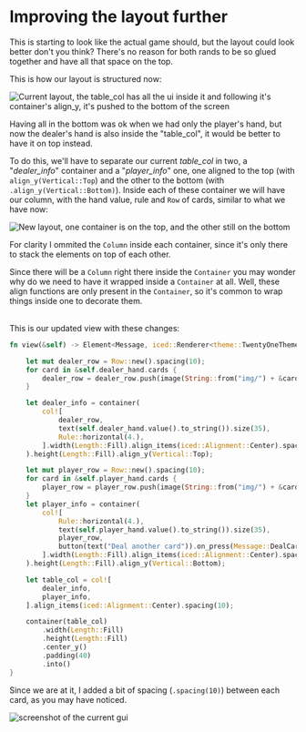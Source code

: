 # Improving the layout further

This is starting to look like the actual game should, but the layout could look better don't you think? There's no reason for both rands to be so glued together and have all that space on the top.

This is how our layout is structured now:

![Current layout, the table_col has all the ui inside it and following it's container's align_y, it's pushed to the bottom of the screen](/img/LAYOUT-REFACTOR-01.jpg)

Having all in the bottom was ok when we had only the player's hand, but now the dealer's hand is also inside the "table_col", it would be better to have it on top instead.

To do this, we'll have to separate our current *table_col* in two, a "*dealer_info*" container and a "*player_info*" one, one aligned to the top (with `align_y(Vertical::Top`) and the other to the bottom (with `.align_y(Vertical::Bottom)`). Inside each of these container we will have our column, with the hand value, rule and `Row` of cards, similar to what we have now:

![New layout, one container is on the top, and the other still on the bottom](/img/LAYOUT-REFACTOR-02.jpg)

For clarity I ommited the `Column` inside each container, since it's only there to stack the elements on top of each other.

Since there will be a `Column` right there inside the `Container` you may wonder why do we need to have it wrapped inside a `Container` at all. Well, these align functions are only present in the `Container`, so it's common to wrap things inside one to decorate them.
<br><br>

This is our updated view with these changes:

```rust
fn view(&self) -> Element<Message, iced::Renderer<theme::TwentyOneTheme>> {

    let mut dealer_row = Row::new().spacing(10);
    for card in &self.dealer_hand.cards {
        dealer_row = dealer_row.push(image(String::from("img/") + &card.get_id() + ".png").height(Length::Fixed(200.)));
    }

    let dealer_info = container(
        col![
            dealer_row,
            text(self.dealer_hand.value().to_string()).size(35),
            Rule::horizontal(4.),
        ].width(Length::Fill).align_items(iced::Alignment::Center).spacing(20)
    ).height(Length::Fill).align_y(Vertical::Top);

    let mut player_row = Row::new().spacing(10);
    for card in &self.player_hand.cards {
        player_row = player_row.push(image(String::from("img/") + &card.get_id() + ".png").height(Length::Fixed(200.)));
    }
    let player_info = container(
        col![
            Rule::horizontal(4.),
            text(self.player_hand.value().to_string()).size(35),
            player_row,
            button(text("Deal another card")).on_press(Message::DealCard),
        ].width(Length::Fill).align_items(iced::Alignment::Center).spacing(20)
    ).height(Length::Fill).align_y(Vertical::Bottom);

    let table_col = col![
        dealer_info,
        player_info,
    ].align_items(iced::Alignment::Center).spacing(10);

    container(table_col)
        .width(Length::Fill)
        .height(Length::Fill)
        .center_y()
        .padding(40)
        .into()
}
```

Since we are at it, I added a bit of spacing (`.spacing(10)`) between each card, as you may have noticed.

![screenshot of the current gui](/img/10refactor_layout.jpg)
